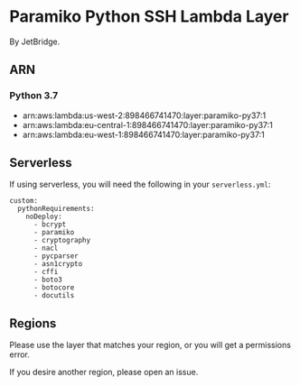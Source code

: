 # Paramiko Python SSH Lambda Layer
By JetBridge.

## ARN
### Python 3.7
- arn:aws:lambda:us-west-2:898466741470:layer:paramiko-py37:1
- arn:aws:lambda:eu-central-1:898466741470:layer:paramiko-py37:1
- arn:aws:lambda:eu-west-1:898466741470:layer:paramiko-py37:1

## Serverless
If using serverless, you will need the following in your `serverless.yml`:
```
custom:
  pythonRequirements:
    noDeploy:
      - bcrypt
      - paramiko
      - cryptography
      - nacl
      - pycparser
      - asn1crypto
      - cffi
      - boto3
      - botocore
      - docutils
```

## Regions
Please use the layer that matches your region, or you will get a permissions error.

If you desire another region, please open an issue.
